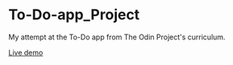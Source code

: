 # To-Do-app_Project
My attempt at the To-Do app from The Odin Project's curriculum.

[Live demo](https://pauloruzanovsky.github.io/To-Do-app_Project/)
